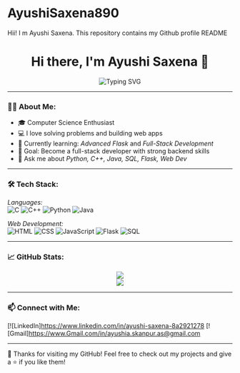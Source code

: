 # AyushiSaxena890
Hii! I m Ayushi Saxena. This repository contains my Github profile README
<h1 align="center">Hi there, I'm Ayushi Saxena 👋</h1>

<p align="center">
  <img src="https://readme-typing-svg.herokuapp.com?font=Fira+Code&duration=3000&pause=1000&color=F76B8A&center=true&vCenter=true&width=435&lines=Passionate+Developer;Loves+to+Build+Cool+Things;Python+%7C+Java+%7C+Flask+%7C+SQL" alt="Typing SVG" />
</p>

---

### 👩‍💻 About Me:
- 🎓 Computer Science Enthusiast
- 💻 I love solving problems and building web apps
- 🌱 Currently learning: *Advanced Flask* and *Full-Stack Development*
- 🚀 Goal: Become a full-stack developer with strong backend skills
- 💬 Ask me about *Python, C++, Java, SQL, Flask, Web Dev*

---

### 🛠 Tech Stack:
*Languages:*  
![C](https://img.shields.io/badge/C-00599C?style=for-the-badge&logo=c&logoColor=white)
![C++](https://img.shields.io/badge/C%2B%2B-00599C?style=for-the-badge&logo=c%2B%2B&logoColor=white)
![Python](https://img.shields.io/badge/Python-3776AB?style=for-the-badge&logo=python&logoColor=white)
![Java](https://img.shields.io/badge/Java-ED8B00?style=for-the-badge&logo=java&logoColor=white)

*Web Development:*  
![HTML](https://img.shields.io/badge/HTML5-E34F26?style=for-the-badge&logo=html5&logoColor=white)
![CSS](https://img.shields.io/badge/CSS3-1572B6?style=for-the-badge&logo=css3&logoColor=white)
![JavaScript](https://img.shields.io/badge/JavaScript-yellow?style=for-the-badge&logo=javascript&logoColor=black)
![Flask](https://img.shields.io/badge/Flask-000000?style=for-the-badge&logo=flask&logoColor=white)
![SQL](https://img.shields.io/badge/SQL-4479A1?style=for-the-badge&logo=postgresql&logoColor=white)

---

### 📈 GitHub Stats:
<p align="center">
  <img src="https://github-readme-stats.vercel.app/api?username=ayushisaxena890&show_icons=true&theme=tokyonight" />
  <br />
  <img src="https://github-readme-streak-stats.herokuapp.com/?user=ayushisaxena890&theme=tokyonight" />
</p>

---

### 📫 Connect with Me:
[![LinkedIn]https://www.linkedin.com/in/ayushi-saxena-8a2921278
[![Gmail]https://www.Gmail.com/in/ayushia.skanpur.as@gmail.com

---

🌟 Thanks for visiting my GitHub! Feel free to check out my projects and give a ⭐ if you like them!